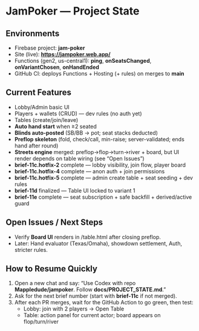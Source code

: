 # JamPoker — Project State

## Environments
- Firebase project: **jam-poker**
- Site (live): **https://jampoker.web.app/**
- Functions (gen2, us-central1): **ping**, **onSeatsChanged**, **onVariantChosen**, **onHandEnded**
- GitHub CI: deploys Functions + Hosting (+ rules) on merges to **main**

## Current Features
- Lobby/Admin basic UI
- Players + wallets (CRUD) — dev rules (no auth yet)
- Tables (create/join/leave)
- **Auto hand start** when ≥2 seated
- **Blinds auto-posted** (SB/BB → pot; seat stacks deducted)
- **Preflop skeleton** (fold, check/call, min-raise; server-validated; ends hand after round)
- **Streets engine** merged: preflop→flop→turn→river + board, but UI render depends on table wiring (see “Open Issues”)
- **brief-11c.hotfix-2** complete — lobby visibility, join flow, player board
- **brief-11c.hotfix-4** complete — anon auth + join permissions
- **brief-11c.hotfix-5** complete — admin create table + seat seeding + dev rules
- **brief-11d** finalized — Table UI locked to variant 1
- **brief-11e** complete — seat subscription + safe backfill + derived/active guard

## Open Issues / Next Steps
- Verify **Board UI** renders in /table.html after closing preflop.
- Later: Hand evaluator (Texas/Omaha), showdown settlement, Auth, stricter rules.

## How to Resume Quickly
1. Open a new chat and say: “Use Codex with repo **Mappledude/jampoker**. Follow **docs/PROJECT_STATE.md**.”
2. Ask for the next brief number (start with **brief-11c** if not merged).
3. After each PR merges, wait for the GitHub Action to go green, then test:
   - Lobby: join with 2 players → Open Table
   - Table: action panel for current actor; board appears on flop/turn/river
